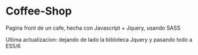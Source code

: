 # Coffee-Shop

Pagina front de un cafe, hecha con Javascript + Jquery, usando SASS

Ultima actualizacion: dejando de lado la bibloteca Jquery y pasando todo a ES5/6